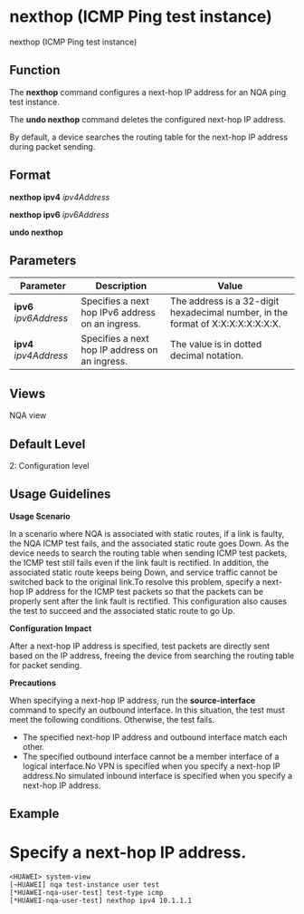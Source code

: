 nexthop (ICMP Ping test instance)
=================================

nexthop (ICMP Ping test instance)

Function
--------



The **nexthop** command configures a next-hop IP address for an NQA ping test instance.

The **undo nexthop** command deletes the configured next-hop IP address.



By default, a device searches the routing table for the next-hop IP address during packet sending.


Format
------

**nexthop ipv4** *ipv4Address*

**nexthop ipv6** *ipv6Address*

**undo nexthop**


Parameters
----------

| Parameter | Description | Value |
| --- | --- | --- |
| **ipv6** *ipv6Address* | Specifies a next hop IPv6 address on an ingress. | The address is a 32-digit hexadecimal number, in the format of X:X:X:X:X:X:X:X. |
| **ipv4** *ipv4Address* | Specifies a next hop IP address on an ingress. | The value is in dotted decimal notation. |



Views
-----

NQA view


Default Level
-------------

2: Configuration level


Usage Guidelines
----------------

**Usage Scenario**

In a scenario where NQA is associated with static routes, if a link is faulty, the NQA ICMP test fails, and the associated static route goes Down. As the device needs to search the routing table when sending ICMP test packets, the ICMP test still fails even if the link fault is rectified. In addition, the associated static route keeps being Down, and service traffic cannot be switched back to the original link.To resolve this problem, specify a next-hop IP address for the ICMP test packets so that the packets can be properly sent after the link fault is rectified. This configuration also causes the test to succeed and the associated static route to go Up.

**Configuration Impact**

After a next-hop IP address is specified, test packets are directly sent based on the IP address, freeing the device from searching the routing table for packet sending.

**Precautions**

When specifying a next-hop IP address, run the **source-interface** command to specify an outbound interface. In this situation, the test must meet the following conditions. Otherwise, the test fails.

* The specified next-hop IP address and outbound interface match each other.
* The specified outbound interface cannot be a member interface of a logical interface.No VPN is specified when you specify a next-hop IP address.No simulated inbound interface is specified when you specify a next-hop IP address.

Example
-------

# Specify a next-hop IP address.
```
<HUAWEI> system-view
[~HUAWEI] nqa test-instance user test
[*HUAWEI-nqa-user-test] test-type icmp
[*HUAWEI-nqa-user-test] nexthop ipv4 10.1.1.1

```